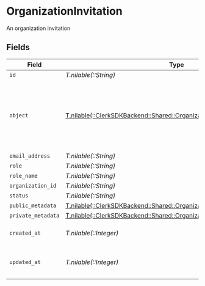 # OrganizationInvitation

An organization invitation


## Fields

| Field                                                                                                                                       | Type                                                                                                                                        | Required                                                                                                                                    | Description                                                                                                                                 |
| ------------------------------------------------------------------------------------------------------------------------------------------- | ------------------------------------------------------------------------------------------------------------------------------------------- | ------------------------------------------------------------------------------------------------------------------------------------------- | ------------------------------------------------------------------------------------------------------------------------------------------- |
| `id`                                                                                                                                        | *T.nilable(::String)*                                                                                                                       | :heavy_minus_sign:                                                                                                                          | N/A                                                                                                                                         |
| `object`                                                                                                                                    | [T.nilable(::ClerkSDKBackend::Shared::OrganizationInvitationObject)](../../models/shared/organizationinvitationobject.md)                   | :heavy_minus_sign:                                                                                                                          | String representing the object's type. Objects of the same type share the same value.<br/>                                                  |
| `email_address`                                                                                                                             | *T.nilable(::String)*                                                                                                                       | :heavy_minus_sign:                                                                                                                          | N/A                                                                                                                                         |
| `role`                                                                                                                                      | *T.nilable(::String)*                                                                                                                       | :heavy_minus_sign:                                                                                                                          | N/A                                                                                                                                         |
| `role_name`                                                                                                                                 | *T.nilable(::String)*                                                                                                                       | :heavy_minus_sign:                                                                                                                          | N/A                                                                                                                                         |
| `organization_id`                                                                                                                           | *T.nilable(::String)*                                                                                                                       | :heavy_minus_sign:                                                                                                                          | N/A                                                                                                                                         |
| `status`                                                                                                                                    | *T.nilable(::String)*                                                                                                                       | :heavy_minus_sign:                                                                                                                          | N/A                                                                                                                                         |
| `public_metadata`                                                                                                                           | [T.nilable(::ClerkSDKBackend::Shared::OrganizationInvitationPublicMetadata)](../../models/shared/organizationinvitationpublicmetadata.md)   | :heavy_minus_sign:                                                                                                                          | N/A                                                                                                                                         |
| `private_metadata`                                                                                                                          | [T.nilable(::ClerkSDKBackend::Shared::OrganizationInvitationPrivateMetadata)](../../models/shared/organizationinvitationprivatemetadata.md) | :heavy_minus_sign:                                                                                                                          | N/A                                                                                                                                         |
| `created_at`                                                                                                                                | *T.nilable(::Integer)*                                                                                                                      | :heavy_minus_sign:                                                                                                                          | Unix timestamp of creation.                                                                                                                 |
| `updated_at`                                                                                                                                | *T.nilable(::Integer)*                                                                                                                      | :heavy_minus_sign:                                                                                                                          | Unix timestamp of last update.                                                                                                              |